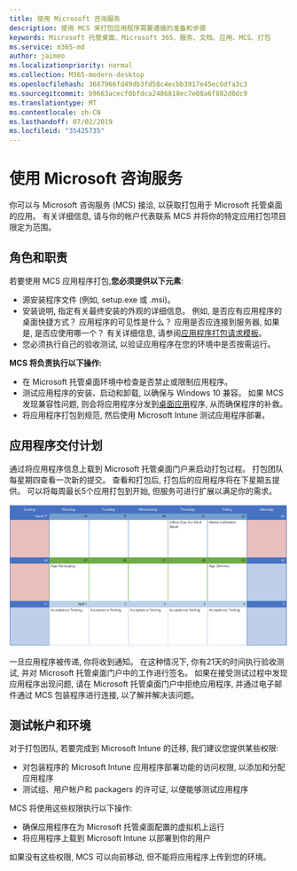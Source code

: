 ```yaml
---
title: 使用 Microsoft 咨询服务
description: 使用 MCS 来打包应用程序需要遵循的准备和步骤
keywords: Microsoft 托管桌面、Microsoft 365、服务、文档、应用、MCS、打包
ms.service: m365-md
author: jaimeo
ms.localizationpriority: normal
ms.collection: M365-modern-desktop
ms.openlocfilehash: 3687966fd49db3fd58c4ecbb3917e45ec6dfa3c3
ms.sourcegitcommit: b9663acecf0bfdca2486818ec7e08a6f882d0dc9
ms.translationtype: MT
ms.contentlocale: zh-CN
ms.lasthandoff: 07/02/2019
ms.locfileid: "35425735"
---
```

# <a name="working-with-microsoft-consulting-services"></a>使用 Microsoft 咨询服务

你可以与 Microsoft 咨询服务 (MCS) 接洽, 以获取打包用于 Microsoft 托管桌面的应用。 有关详细信息, 请与你的帐户代表联系 MCS 并将你的特定应用打包项目限定为范围。

## <a name="roles-and-responsibilities"></a>角色和职责

若要使用 MCS 应用程序打包,**您必须提供以下元素**:

- 源安装程序文件 (例如, setup.exe 或 .msi)。
- 安装说明, 指定有关最终安装的外观的详细信息。 例如, 是否应有应用程序的桌面快捷方式？ 应用程序的可见性是什么？ 应用是否应连接到服务器, 如果是, 是否应使用哪一个？ 有关详细信息, 请参阅[应用程序打包请求模板](https://github.com/MicrosoftDocs/microsoft-365-docs/raw/public/microsoft-365/managed-desktop/get-ready/downloads/app-packaging-template.docx)。
- 您必须执行自己的验收测试, 以验证应用程序在您的环境中是否按需运行。

**MCS 将负责执行以下操作:**

- 在 Microsoft 托管桌面环境中检查是否禁止或限制应用程序。
- 测试应用程序的安装、启动和卸载, 以确保与 Windows 10 兼容。 如果 MCS 发现兼容性问题, 则会将应用程序分发到[桌面应用](https://docs.microsoft.com/fasttrack/win-10-desktop-app-assure)程序, 从而确保程序的补救。
- 将应用程序打包到规范, 然后使用 Microsoft Intune 测试应用程序部署。

## <a name="app-delivery-schedule"></a>应用程序交付计划

通过将应用程序信息上载到 Microsoft 托管桌面门户来启动打包过程。 打包团队每星期四查看一次新的提交。 查看和打包后, 打包后的应用程序将在下星期五提供。 可以将每周最长5个应用打包到开始, 但服务可进行扩展以满足你的需求。

![显示应用程序评审、打包和交付日期的日历](images/MCS-cal.png)

一旦应用程序被传递, 你将收到通知。 在这种情况下, 你有21天的时间执行验收测试, 并对 Microsoft 托管桌面门户中的工作进行签名。 如果在接受测试过程中发现应用程序出现问题, 请在 Microsoft 托管桌面门户中拒绝应用程序, 并通过电子邮件通过 MCS 包装程序进行连接, 以了解并解决该问题。

## <a name="testing-accounts-and-environment"></a>测试帐户和环境

对于打包团队, 若要完成到 Microsoft Intune 的迁移, 我们建议您提供某些权限:
 
-   对包装程序的 Microsoft Intune 应用程序部署功能的访问权限, 以添加和分配应用程序 
-   测试组、用户帐户和 packagers 的许可证, 以便能够测试应用程序

MCS 将使用这些权限执行以下操作:
 
-   确保应用程序在为 Microsoft 托管桌面配置的虚拟机上运行
-   将应用程序上载到 Microsoft Intune 以部署到你的用户

如果没有这些权限, MCS 可以向前移动, 但不能将应用程序上传到您的环境。


